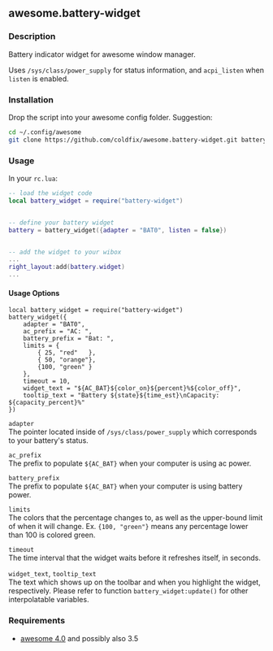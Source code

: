 ## awesome.battery-widget

### Description

Battery indicator widget for awesome window manager.

Uses `/sys/class/power_supply` for status information, and `acpi_listen` when
`listen` is enabled.


### Installation

Drop the script into your awesome config folder. Suggestion:

```bash
cd ~/.config/awesome
git clone https://github.com/coldfix/awesome.battery-widget.git battery-widget
```


### Usage

In your `rc.lua`:

```lua
-- load the widget code
local battery_widget = require("battery-widget")


-- define your battery widget
battery = battery_widget({adapter = "BAT0", listen = false})


-- add the widget to your wibox
...
right_layout:add(battery.widget)
...
```

#### Usage Options

```
local battery_widget = require("battery-widget")
battery_widget({
    adapter = "BAT0",
    ac_prefix = "AC: ",
    battery_prefix = "Bat: ",
    limits = {
        { 25, "red"   },
        { 50, "orange"},
        {100, "green" }
    },
    timeout = 10,
    widget_text = "${AC_BAT}${color_on}${percent}%${color_off}",
    tooltip_text = "Battery ${state}${time_est}\nCapacity: ${capacity_percent}%"
})
```

`adapter`  
The pointer located inside of `/sys/class/power_supply` which corresponds to your battery's status.

`ac_prefix`  
The prefix to populate `${AC_BAT}` when your computer is using ac power.

`battery_prefix`  
The prefix to populate `${AC_BAT}` when your computer is using battery power.

`limits`  
The colors that the percentage changes to, as well as the upper-bound limit of when it will change. Ex. `{100, "green"}` means any percentage lower than 100 is colored green.

`timeout`  
The time interval that the widget waits before it refreshes itself, in seconds.

`widget_text`, `tooltip_text`  
The text which shows up on the toolbar and when you highlight the widget, respectively. Please refer to function `battery_widget:update()` for other interpolatable variables.


### Requirements

* [awesome 4.0](http://awesome.naquadah.org/) and possibly also 3.5

